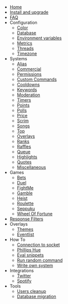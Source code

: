 * [Home](/_archive/10.-1.x/)
* [Install and upgrade](/_archive/10.-1.x/install-and-upgrade.md)
* [FAQ](/_archive/10.-1.x/faq.md)
* Configuration
  * [Color](/_archive/10.-1.x/configuration/color.md)
  * [Database](/_archive/10.-1.x/configuration/database.md)
  * [Environment variables](/_archive/10.-1.x/configuration/env.md)
  * [Metrics](/_archive/10.-1.x/configuration/metrics.md)
  * [Threads](/_archive/10.-1.x/configuration/threads.md)
  * [Timezone](/_archive/10.-1.x/configuration/timezone.md)
* Systems
  * [Alias](/_archive/10.-1.x/commands/alias.md)
  * [Commercial](/_archive/10.-1.x/commands/commercial.md)
  * [Permissions](/_archive/10.-1.x/commands/permissions.md)
  * [Custom Commands](/_archive/10.-1.x/commands/custom-commands.md)
  * [Cooldowns](/_archive/10.-1.x/commands/cooldowns.md)
  * [Keywords](/_archive/10.-1.x/commands/keywords.md)
  * [Moderation](/_archive/10.-1.x/commands/moderation.md)
  * [Timers](/_archive/10.-1.x/commands/timers.md)
  * [Points](/_archive/10.-1.x/commands/points.md)
  * [Polls](/_archive/10.-1.x/commands/polls.md)
  * [Price](/_archive/10.-1.x/commands/price.md)
  * [Scrim](/_archive/10.-1.x/commands/scrim.md)
  * [Songs](/_archive/10.-1.x/commands/songs.md)
  * [Top](/_archive/10.-1.x/commands/top.md)
  * [Overlays](/_archive/10.-1.x/commands/overlays.md)
  * [Ranks](/_archive/10.-1.x/commands/ranks.md)
  * [Raffles](/_archive/10.-1.x/commands/raffles.md)
  * [Queue](/_archive/10.-1.x/commands/queue.md)
  * [Highlights](/_archive/10.-1.x/commands/highlights.md)
  * [Quotes](/_archive/10.-1.x/commands/quotes.md)
  * [Miscellaneous](/_archive/10.-1.x/commands/miscellaneous.md)
* Games
  * [Bets](/_archive/10.-1.x/games/bets.md)
  * [Duel](/_archive/10.-1.x/games/duel.md)
  * [FightMe](/_archive/10.-1.x/games/fightme.md)
  * [Gamble](/_archive/10.-1.x/games/gamble.md)
  * [Heist](/_archive/10.-1.x/games/heist.md)
  * [Roulette](/_archive/10.-1.x/games/roulette.md)
  * [Seppuku](/_archive/10.-1.x/games/seppuku.md)
  * [Wheel Of Fortune](/_archive/10.-1.x/games/wheelOfFortune.md)
* [Response Filters](/_archive/10.-1.x/filters/all.md)
* Overlays
  * [Themes](/_archive/10.-1.x/overlays/themes.md)
  * [Eventlist](/_archive/10.-1.x/overlays/eventlist.md)
* How To
  * [Connection to socket](/_archive/10.-1.x/howto/connection-to-socket.md)
  * [Phillips Hue](/_archive/10.-1.x/howto/phillipshue.md)
  * [Eval snippets](/_archive/10.-1.x/howto/eval.md)
  * [Run random command](/_archive/10.-1.x/howto/run-random-command.md)
  * [Write own system](/_archive/10.-1.x/howto/write-own-system.md)
* Integrations
  * [Twitter](/_archive/10.-1.x/integrations/twitter.md)
  * [Spotify](/_archive/10.-1.x/integrations/spotify.md)
* Tools
  * [Users cleanup](/_archive/10.-1.x/tools/users-cleanup.md)
  * [Database migration](/_archive/10.-1.x/tools/database.md)